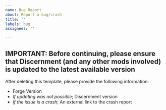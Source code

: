 ```yaml
---
name: Bug Report
about: Report a bug/crash
title: ''
labels: bug
assignees: ''

---
```


**IMPORTANT:** Before continuing, please ensure that Discernment (and any other mods involved) is updated to the latest available version
----------------------------------------------------------------------------
After deleting this template, please provide the following information:
* Forge Version
* *If updating was not possible*; Discernment version
* *If the issue is a crash*; An external link to the crash report
